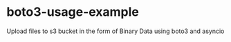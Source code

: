 # boto3-usage-example

Upload files to s3 bucket in the form of Binary Data using boto3 and asyncio
